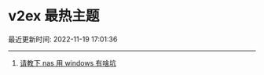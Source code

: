 # v2ex 最热主题

最近更新时间: 2022-11-19 17:01:36

--- 
1. [请教下 nas 用 windows 有啥坑](https://www.v2ex.com/t/896363) 
